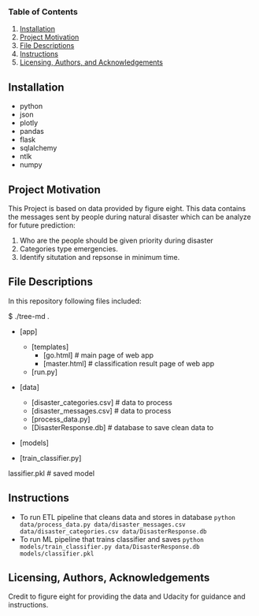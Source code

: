 
### Table of Contents

1. [Installation](#installation)
2. [Project Motivation](#motivation)
3. [File Descriptions](#files)
4. [Instructions](#instr)
5. [Licensing, Authors, and Acknowledgements](#licensing)

## Installation <a name="installation"></a>
- python
- json
- plotly
- pandas
- flask
- sqlalchemy
- ntlk
- numpy

## Project Motivation<a name="motivation"></a>

This Project is based on data provided by figure eight. This data contains the messages sent by people during natural disaster which can be analyze for future prediction:

1. Who are the people should be given priority during disaster
2. Categories type emergencies.
3. Identify situtation and repsonse in minimum time.

## File Descriptions <a name="files"></a>
In this repository following files included:

$ ./tree-md .

 
 * [app]
   * [templates]
      * [go.html] # main page of web app
      * [master.html] # classification result page of web app
   * [run.py]
   
 * [data]
   * [disaster_categories.csv] # data to process 
   * [disaster_messages.csv] # data to process
   * [process_data.py]
   * [DisasterResponse.db] # database to save clean data to
   
 * [models]
 * [train_classifier.py]
 
lassifier.pkl  # saved model 

## Instructions<a name="instr"></a>
 - To run ETL pipeline that cleans data and stores in database
        `python data/process_data.py data/disaster_messages.csv data/disaster_categories.csv data/DisasterResponse.db`
 - To run ML pipeline that trains classifier and saves
        `python models/train_classifier.py data/DisasterResponse.db models/classifier.pkl`

## Licensing, Authors, Acknowledgements<a name="licensing"></a>
Credit to figure eight for providing the data and Udacity for guidance and instructions. 


  
